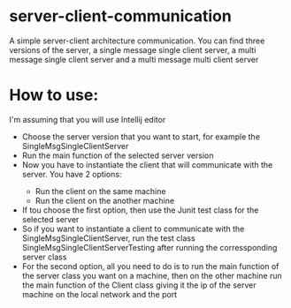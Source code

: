 # server-client-communication
A simple server-client architecture communication. You can find three versions of the server, a single message single client server, a multi message single client server and a multi message multi client server

# How to use:
I'm assuming that you will use Intellij editor
<ul>
  <li>Choose the server version that you want to start, for example the SingleMsgSingleClientServer</li>
  <li>Run the main function of the selected server version</li>
  <li>Now you have to instantiate the client that will communicate with the server. You have 2 options:</li>
      <ul>
          <li>Run the client on the same machine</li>
          <li>Run the client on the another machine</li>
      </ul>
  <li>If tou choose the first option, then use the Junit test class for the selected server</li>
  <li>So if you want to instantiate a client to communicate with the SingleMsgSingleClientServer, run the test class SingleMsgSingleClientServerTesting after running the corressponding server class</li>
  <li>For the second option, all you need to do is to run the main function of the server class you want on a machine, then on the other machine run the main function of the Client class giving it the ip of the server machine on the local network and the port</li>
</ul>
